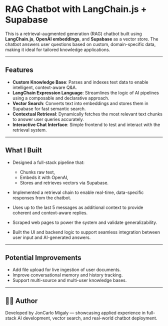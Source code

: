 # RAG Chatbot with LangChain.js + Supabase

This is a retrieval-augmented generation (RAG) chatbot built using **LangChain.js**, **OpenAI embeddings**, and **Supabase** as a vector store. The chatbot answers user questions based on custom, domain-specific data, making it ideal for tailored knowledge applications.

---

## Features

* **Custom Knowledge Base**: Parses and indexes text data to enable intelligent, context-aware Q\&A.
* **LangChain Expression Language**: Streamlines the logic of AI pipelines using a composable and declarative approach.
* **Vector Search**: Converts text into embeddings and stores them in Supabase for fast semantic search.
* **Contextual Retrieval**: Dynamically fetches the most relevant text chunks to answer user queries accurately.
* **Interactive Chat Interface**: Simple frontend to test and interact with the retrieval system.

---

## What I Built

* Designed a full-stack pipeline that:

  * Chunks raw text,
  * Embeds it with OpenAI,
  * Stores and retrieves vectors via Supabase.
* Implemented a retrieval chain to enable real-time, data-specific responses from the chatbot.
* Uses up to the last 5 messages as additional context to provide coherent and context-aware replies.
* Scraped web pages to power the system and validate generalizability.
* Built the UI and backend logic to support seamless integration between user input and AI-generated answers.

---

## Potential Improvements

* Add file upload for live ingestion of user documents.
* Improve conversational memory and history tracking.
* Support multi-source and multi-user knowledge bases.

---

## 🧑‍💻 Author

Developed by JonCarlo Migaly — showcasing applied experience in full-stack AI development, vector search, and real-world chatbot deployment.

